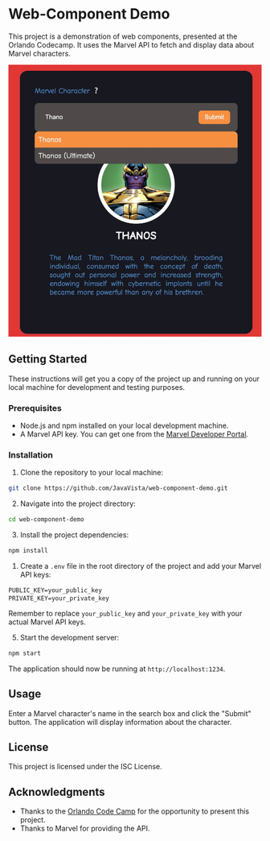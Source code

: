 
# Web-Component Demo

This project is a demonstration of web components, presented at the Orlando Codecamp. It uses the Marvel API to fetch and display data about Marvel characters.

![Web Components](/web-components-demo.jpg)

## Getting Started

These instructions will get you a copy of the project up and running on your local machine for development and testing purposes.

### Prerequisites

- Node.js and npm installed on your local development machine.
- A Marvel API key. You can get one from the [Marvel Developer Portal](https://developer.marvel.com/).

### Installation

1. Clone the repository to your local machine:

```sh
git clone https://github.com/JavaVista/web-component-demo.git
```

2. Navigate into the project directory:

```sh
cd web-component-demo
```

3. Install the project dependencies:

```sh
npm install
```

1. Create a `.env` file in the root directory of the project and add your Marvel API keys:

```env
PUBLIC_KEY=your_public_key
PRIVATE_KEY=your_private_key
```

Remember to replace `your_public_key` and `your_private_key` with your actual Marvel API keys.

5. Start the development server:

```sh
npm start
```

The application should now be running at `http://localhost:1234`.

## Usage

Enter a Marvel character's name in the search box and click the "Submit" button. The application will display information about the character.

## License

This project is licensed under the ISC License.

## Acknowledgments

- Thanks to the [Orlando Code Camp](https://orlandocodecamp.com/) for the opportunity to present this project.
- Thanks to Marvel for providing the API.
